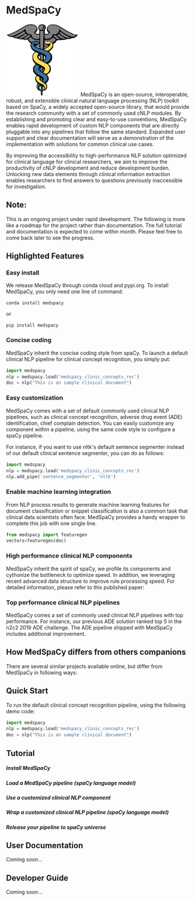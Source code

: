 # MedSpaCy 
<img src="img/59034833.png" alt="logo" width="200"/>
MedSpaCy is an open-source, interoperable, robust, and extensible clinical natural language
 processing (NLP) toolkit based on SpaCy, a widely accepted open-source library, that would provide 
 the research community with a set of commonly used cNLP modules. By establishing and promoting 
 clear and easy-to-use conventions, MedSpaCy enables rapid development of custom NLP components 
 that are directly pluggable into any pipelines that follow the same standard. Expanded user support 
 and clear documentation will serve as a demonstration of the implementation with solutions for common 
 clinical use cases.
 
 By improving the accessibility to high-performance NLP solution optimized for clinical language for 
 clinical researchers, we aim to improve the productivity of cNLP development and reduce development 
 burden. Unlocking new data elements through clinical information extraction enables researchers to 
 find answers to questions previously inaccessible for investigation.
 
 ## Note:
  
 This is an ongoing project under rapid development. The following is more like a roadmap for the project
 rather than documentation. The full tutorial and documentation is expected to come 
 within month. Please feel free to come back later to see the progress.
 
 ## Highlighted Features
 
 ### Easy install
 
 We release MedSpaCy through conda cloud and pypi.org. To install MedSpaCy, you only need one line of command: 
 
 ```shell script
 conda install medspacy
```
 
or 

 ```shell script
 pip install medspacy
```
 
 ### Concise coding 
 
 MedSpaCy inherit the concise coding style from spaCy. To launch a default clinical NLP pipeline for clinical concept recognition,
 you simply put: 
 
 ```python
import medspacy
nlp = medspacy.load('medspacy_clinic_concepts_rec')
doc = nlp("This is an sample clinical document")
```
 
 ### Easy customization
 
 MedSpaCy comes with a set of default commonly used clinical NLP pipelines, such as clinical concept recognition, adverse drug event (ADE)
 identification, chief complain detection. You can easily customize any component within a pipeline, using the same code style to
 configure a spaCy pipeline.
 
 For instance, if you want to use nltk's default sentence segmenter instead of our default clinical sentence segmenter, you can do as follows:
  
 ```python
import medspacy
nlp = medspacy.load('medspacy_clinic_concepts_rec')
nlp.add_pipe('sentence_segmenter', 'nltk')

```
 
 ### Enable machine learning integration
 
 From NLP process results to generate machine learning features for document classification  or snippet classification is also a common task 
 that clinical data scientists often face. MedSpaCy provides a handy wrapper to complete this job with one single line.
 
 ```python
from medspacy import featuregen
vectors=featuregen(doc)
```
 
 ### High performance clinical NLP components
 
 MedSpaCy inherit the spirit of spaCy, we profile its components and cythonize the bottleneck to optimize speed. In addition, we
 leveraging recent advanced data structure to improve rule processing speed. For detailed information, please refer to this published paper:
 
 
 
 
 ### Top performance clinical NLP pipelines
 MedSpaCy comes a set of commonly used clinical NLP pipelines with top performance. For instance, our previous ADE solution ranked top 5 in the n2c2 2019 ADE
 challenge. The ADE pipeline shipped with MedSpaCy includes additional improvement. 
 
 ## How MedSpaCy differs from others companions
 
 There are several similar projects available online, but differ from MedSpaCy in following ways: 
 
 
 
 
 ## Quick Start
 
 To run the default clinical concept recognition pipeline, using the following demo code: 
  ```python
 import medspacy
 nlp = medspacy.load('medspacy_clinic_concepts_rec')
 doc = nlp("This is an sample clinical document")
 ```
  
 
 ## Tutorial
 
##### Install MedSpaCy
##### Load a MedSpaCy pipeline (spaCy language model)
##### Use a customized clinical NLP component
##### Wrap a customized clinical NLP pipeline (spaCy language model)
##### Release your pipeline to spaCy universe
 
 ## User Documentation
 
 Coming soon...
 ## Developer Guide
 Coming soon...
 
 